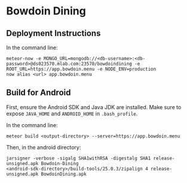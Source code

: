 # Bowdoin Dining

## Deployment Instructions
In the command line:

    meteor-now -e MONGO_URL=mongodb://<db-username>:<db-password>@ds023570.mlab.com:23570/bowdoindining -e ROOT_URL=https://app.bowdoin.menu -e NODE_ENV=production
    now alias <url> app.bowdoin.menu

## Build for Android
First, ensure the Android SDK and Java JDK are installed. Make sure to expose `JAVA_HOME` and `ANDROID_HOME` in `.bash_profile`.

In the command line:

    meteor build <output-directory> --server=https://app.bowdoin.menu

Then, in the android directory:

    jarsigner -verbose -sigalg SHA1withRSA -digestalg SHA1 release-unsigned.apk Bowdoin-Dining
    <android-sdk-directory>/build-tools/25.0.3/zipalign 4 release-unsigned.apk BowdoinDining.apk
